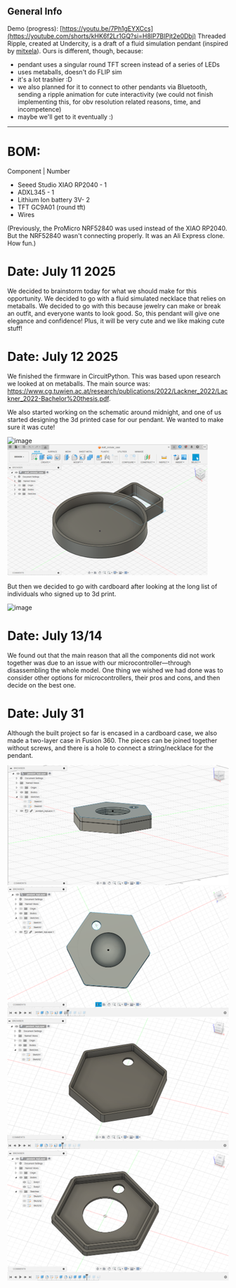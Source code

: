 ## General Info
Demo (progress): [https://youtu.be/7Ph1gEYXCcs](https://youtube.com/shorts/kHK6f2Lr1GQ?si=H8lP7BIPjt2e0Dbj)
Threaded Ripple, created at Undercity, is a draft of a fluid simulation pendant (inspired by [mitxela](https://www.youtube.com/watch?v=jis1MC5Tm8k)). Ours is different, though, because:
- pendant uses a singular round TFT screen instead of a series of LEDs
- uses metaballs, doesn't do FLIP sim
- it's a lot trashier :D
- we also planned for it to connect to other pendants via Bluetooth, sending a ripple animation for cute interactivity (we could not finish implementing this, for obv resolution related reasons, time, and incompetence)
- maybe we'll get to it eventually :)

---

# BOM: 
Component | Number
- Seeed Studio XIAO RP2040 - 1
- ADXL345 - 1
- Lithium Ion battery 3V- 2
- TFT GC9A01 (round tft)
- Wires

(Previously, the ProMicro NRF52840 was used instead of the XIAO RP2040. But the NRF52840 wasn't connecting properly. It was an Ali Express clone. How fun.)

# Date: July 11 2025

We decided to brainstorm today for what we should make for this opportunity. We decided to go with a fluid simulated necklace that relies on metaballs. We decided to go with this because jewelry can make or break an outfit, and everyone wants to look good. So, this pendant will give one elegance and confidence! Plus, it will be very cute and we like making cute stuff!

# Date: July 12 2025

We finished the firmware in CircuitPython. This was based upon research we looked at on metaballs. The main source was: https://www.cg.tuwien.ac.at/research/publications/2022/Lackner_2022/Lackner_2022-Bachelor%20thesis.pdf. 

We also started working on the schematic around midnight, and one of us started designing the 3d printed case for our pendant. We wanted to make sure it was cute!

<img width="653" height="490" alt="image" src="https://github.com/user-attachments/assets/ed75d0d2-b006-40e6-9592-4f5c64371a50" />

<img width="456" height="298" alt="image" src="https://github.com/yummCat/threadedRipple/blob/main/img/CAD_firstDraft.png?raw=true" />

But then we decided to go with cardboard after looking at the long list of individuals who signed up to 3d print.

<img width="385" height="684" alt="image" src="https://raw.githubusercontent.com/yummCat/threadedRipple/refs/heads/main/img/cardboard_alternative.jpg" />

# Date: July 13/14

We found out that the main reason that all the components did not work together was due to an issue with our microcontroller—through disassembling the whole model. One thing we wished we had done was to consider other options for microcontrollers, their pros and cons, and then decide on the best one.

# Date: July 31

Although the built project so far is encased in a cardboard case, we also made a two-layer case in Fusion 360. The pieces can be joined together without screws, and there is a hole to connect a string/necklace for the pendant.

![assembled side view](https://raw.githubusercontent.com/yummCat/threadedRipple/refs/heads/main/img/assembled_sideView.png)
![assembled top view](https://raw.githubusercontent.com/yummCat/threadedRipple/refs/heads/main/img/assembled_view1.png)
![bottom layer](https://raw.githubusercontent.com/yummCat/threadedRipple/refs/heads/main/img/bottomLayer.png)
![top layer](https://raw.githubusercontent.com/yummCat/threadedRipple/refs/heads/main/img/topLayer.png)



